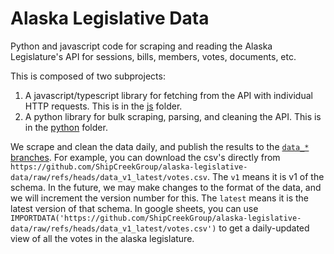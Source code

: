 # Alaska Legislative Data

Python and javascript code for scraping and reading the Alaska Legislature's API
for sessions, bills, members, votes, documents, etc.

This is composed of two subprojects:
1. A javascript/typescript library for fetching from the API with individual HTTP requests.
   This is in the [js](./js) folder.
2. A python library for bulk scraping, parsing, and cleaning the API.
   This is in the [python](./python/) folder.

We scrape and clean the data daily, and publish the results to the [`data_*` branches](https://github.com/ShipCreekGroup/alaska-legislative-data/branches/all?query=data&lastTab=overview).
For example, you can download the csv's directly from
`https://github.com/ShipCreekGroup/alaska-legislative-data/raw/refs/heads/data_v1_latest/votes.csv`.
The `v1` means it is v1 of the schema.
In the future, we may make changes to the format of the data, and we will increment
the version number for this.
The `latest` means it is the latest version of that schema.
In google sheets, you can use `IMPORTDATA('https://github.com/ShipCreekGroup/alaska-legislative-data/raw/refs/heads/data_v1_latest/votes.csv')` to get a daily-updated view of all the votes in the
alaska legislature.